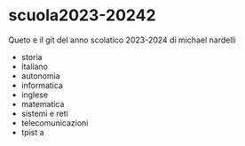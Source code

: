 # scuola2023-20242

Queto e il git del anno scolatico 2023-2024 di michael nardelli

- storia
- italiano
- autonomia
- informatica
- inglese
- matematica
- sistemi e reti
- telecomunicazioni
- tpist
a